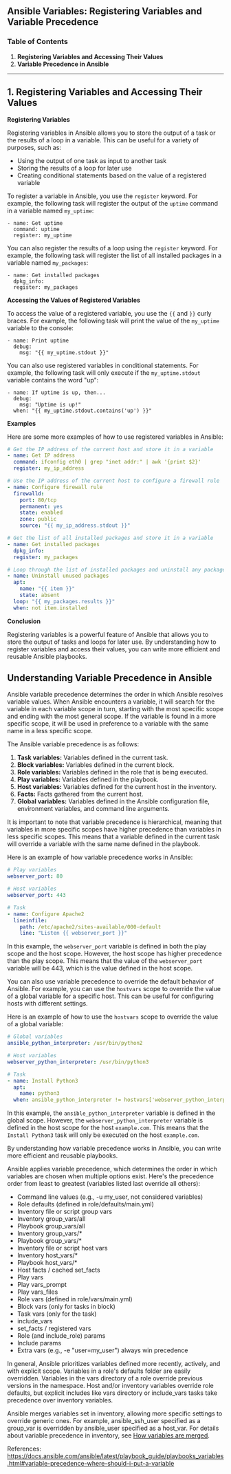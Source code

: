 ## Ansible Variables: Registering Variables and Variable Precedence

### Table of Contents

1. **Registering Variables and Accessing Their Values**
2. **Variable Precedence in Ansible**

---

## 1. Registering Variables and Accessing Their Values

**Registering Variables**

Registering variables in Ansible allows you to store the output of a task or the results of a loop in a variable. This can be useful for a variety of purposes, such as:

* Using the output of one task as input to another task
* Storing the results of a loop for later use
* Creating conditional statements based on the value of a registered variable

To register a variable in Ansible, you use the `register` keyword. For example, the following task will register the output of the `uptime` command in a variable named `my_uptime`:

```
- name: Get uptime
  command: uptime
  register: my_uptime
```

You can also register the results of a loop using the `register` keyword. For example, the following task will register the list of all installed packages in a variable named `my_packages`:

```
- name: Get installed packages
  dpkg_info:
  register: my_packages
```

**Accessing the Values of Registered Variables**

To access the value of a registered variable, you use the `{{` and `}}` curly braces. For example, the following task will print the value of the `my_uptime` variable to the console:

```
- name: Print uptime
  debug:
    msg: "{{ my_uptime.stdout }}"
```

You can also use registered variables in conditional statements. For example, the following task will only execute if the `my_uptime.stdout` variable contains the word "up":

```
- name: If uptime is up, then...
  debug:
    msg: "Uptime is up!"
  when: "{{ my_uptime.stdout.contains('up') }}"
```

**Examples**

Here are some more examples of how to use registered variables in Ansible:

```yaml
# Get the IP address of the current host and store it in a variable
- name: Get IP address
  command: ifconfig eth0 | grep "inet addr:" | awk '{print $2}'
  register: my_ip_address

# Use the IP address of the current host to configure a firewall rule
- name: Configure firewall rule
  firewalld:
    port: 80/tcp
    permanent: yes
    state: enabled
    zone: public
    source: "{{ my_ip_address.stdout }}"

# Get the list of all installed packages and store it in a variable
- name: Get installed packages
  dpkg_info:
  register: my_packages

# Loop through the list of installed packages and uninstall any packages that are not needed
- name: Uninstall unused packages
  apt:
    name: "{{ item }}"
    state: absent
  loop: "{{ my_packages.results }}"
  when: not item.installed
```

**Conclusion**

Registering variables is a powerful feature of Ansible that allows you to store the output of tasks and loops for later use. By understanding how to register variables and access their values, you can write more efficient and reusable Ansible playbooks.


## Understanding Variable Precedence in Ansible
Ansible variable precedence determines the order in which Ansible resolves variable values. When Ansible encounters a variable, it will search for the variable in each variable scope in turn, starting with the most specific scope and ending with the most general scope. If the variable is found in a more specific scope, it will be used in preference to a variable with the same name in a less specific scope.

The Ansible variable precedence is as follows:

1. **Task variables:** Variables defined in the current task.
2. **Block variables:** Variables defined in the current block.
3. **Role variables:** Variables defined in the role that is being executed.
4. **Play variables:** Variables defined in the playbook.
5. **Host variables:** Variables defined for the current host in the inventory.
6. **Facts:** Facts gathered from the current host.
7. **Global variables:** Variables defined in the Ansible configuration file, environment variables, and command line arguments.

It is important to note that variable precedence is hierarchical, meaning that variables in more specific scopes have higher precedence than variables in less specific scopes. This means that a variable defined in the current task will override a variable with the same name defined in the playbook.

Here is an example of how variable precedence works in Ansible:

```yaml
# Play variables
webserver_port: 80

# Host variables
webserver_port: 443

# Task
- name: Configure Apache2
  lineinfile:
    path: /etc/apache2/sites-available/000-default
    line: "Listen {{ webserver_port }}"

```

In this example, the `webserver_port` variable is defined in both the play scope and the host scope. However, the host scope has higher precedence than the play scope. This means that the value of the `webserver_port` variable will be 443, which is the value defined in the host scope.

You can also use variable precedence to override the default behavior of Ansible. For example, you can use the `hostvars` scope to override the value of a global variable for a specific host. This can be useful for configuring hosts with different settings.

Here is an example of how to use the `hostvars` scope to override the value of a global variable:

```yaml
# Global variables
ansible_python_interpreter: /usr/bin/python2

# Host variables
webserver_python_interpreter: /usr/bin/python3

# Task
- name: Install Python3
  apt:
    name: python3
  when: ansible_python_interpreter != hostvars['webserver_python_interpreter']
```

In this example, the `ansible_python_interpreter` variable is defined in the global scope. However, the `webserver_python_interpreter` variable is defined in the host scope for the host `example.com`. This means that the `Install Python3` task will only be executed on the host `example.com`.

By understanding how variable precedence works in Ansible, you can write more efficient and reusable playbooks.

Ansible applies variable precedence, which determines the order in which variables are chosen when multiple options exist. Here's the precedence order from least to greatest (variables listed last override all others):

- Command line values (e.g., -u my_user, not considered variables)
- Role defaults (defined in role/defaults/main.yml)
- Inventory file or script group vars
- Inventory group_vars/all
- Playbook group_vars/all
- Inventory group_vars/*
- Playbook group_vars/*
- Inventory file or script host vars
- Inventory host_vars/*
- Playbook host_vars/*
- Host facts / cached set_facts
- Play vars
- Play vars_prompt
- Play vars_files
- Role vars (defined in role/vars/main.yml)
- Block vars (only for tasks in block)
- Task vars (only for the task)
- include_vars
- set_facts / registered vars
- Role (and include_role) params
- Include params
- Extra vars (e.g., -e "user=my_user") always win precedence

In general, Ansible prioritizes variables defined more recently, actively, and with explicit scope. Variables in a role's defaults folder are easily overridden. Variables in the vars directory of a role override previous versions in the namespace. Host and/or inventory variables override role defaults, but explicit includes like vars directory or include_vars tasks take precedence over inventory variables.

Ansible merges variables set in inventory, allowing more specific settings to override generic ones. For example, ansible_ssh_user specified as a group_var is overridden by ansible_user specified as a host_var. For details about variable precedence in inventory, see [How variables are merged](https://docs.ansible.com/ansible/latest/user_guide/intro_inventory.html#how-variables-are-merged).

References: https://docs.ansible.com/ansible/latest/playbook_guide/playbooks_variables.html#variable-precedence-where-should-i-put-a-variable
